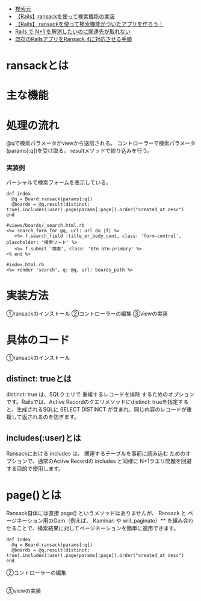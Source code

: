 
- [検索元](https://www.google.com/search?q=%E6%A4%9C%E7%B4%A2%E6%A9%9F%E8%83%BD%E3%80%80rails%E3%80%80ransack&client=firefox-b-d&sca_esv=a7c8b91352f94de3&sxsrf=ADLYWIJ9LfcTW4LguCr2dwVqStTZ1K8pLQ%3A1732695355774&ei=O9VGZ8_2Lpyl2roPl7uYyQc&ved=0ahUKEwiPgL2ZifyJAxWcklYBHZcdJnkQ4dUDCA8&uact=5&oq=%E6%A4%9C%E7%B4%A2%E6%A9%9F%E8%83%BD%E3%80%80rails%E3%80%80ransack&gs_lp=Egxnd3Mtd2l6LXNlcnAiHuaknOe0ouapn-iDveOAgHJhaWxz44CAcmFuc2FjazIGEAAYCBgeMggQABiABBiiBDIIEAAYgAQYogQyCBAAGIAEGKIESPEPUNUBWJ8OcAF4AZABAJgB9AGgAc0MqgEFMC4yLja4AQPIAQD4AQGYAgmgAuYMwgIKEAAYsAMY1gQYR8ICBBAAGB7CAggQABiiBBiJBZgDAIgGAZAGCpIHBTEuMi42oAfdEg&sclient=gws-wiz-serp)
- [【Rails】ransackを使って検索機能の実装](https://qiita.com/mmaumtjgj/items/8731a70b3f328770867c)
- [【Rails】 ransackを使って検索機能がついたアプリを作ろう！](https://pikawaka.com/rails/ransack)
- [Rails で N+1 を解消したいのに関連先が取れない](https://qiita.com/rotelstift/items/9e07ba5282edd49bb01e)
- [既存のRailsアプリをRansack 4に対応させる手順](https://qiita.com/jnchito/items/cb991633f00d6168edcf)

# ransackとは
# 主な機能

# 処理の流れ
@qで検索パラメータがviewから送信される。
コントローラーで検索パラメータ(params[:q])を受け取る。
resultメソッドで絞り込みを行う。

### 実装例

パーシャルで検索フォームを表示している。

```
def index
  @q = Board.ransack(params[:q])
  @boards = @q.result(distinct: true).includes(:user).page(params[:page]).order("created_at desc")
end
```

```
#views/boards/_search.html.rb
<%= search_form_for @q, url: url do |f| %>
   <%= f.search_field :title_or_body_cont, class: 'form-control', placeholder: '検索ワード' %>
   <%= f.submit '検索', class: 'btn btn-primary' %>
<% end %>

#index.html.rb
<%= render 'search', q: @q, url: boards_path %>
```

# 実装方法
①ransackのインストール
②コントローラーの編集
③viewの実装

# 具体のコード

①ransackのインストール

## distinct: trueとは
distinct: true は、SQLクエリで 重複するレコードを排除 するためのオプションです。Railsでは、Active Recordのクエリメソッドにdistinct: trueを指定すると、生成されるSQLに SELECT DISTINCT が含まれ、同じ内容のレコードが重複して返されるのを防ぎます。

## includes(:user)とは
Ransackにおける includes は、 関連するテーブルを事前に読み込む ためのオプションで、通常のActive Recordの includes と同様に N+1クエリ問題を回避 する目的で使用します。

# page()とは
Ransack自体には直接 page() というメソッドはありませんが、 Ransack と ページネーション用のGem（例えば、 Kaminari や will_paginate）** を組み合わせることで、検索結果に対してページネーションを簡単に適用できます。

```
def index
  @q = Board.ransack(params[:q])
  @boards = @q.result(distinct: true).includes(:user).page(params[:page]).order("created_at desc")
end
```

②コントローラーの編集

```

```

③viewの実装

```

```
